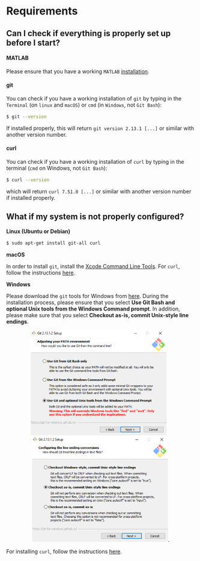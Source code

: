 # Requirements

## Can I check if everything is properly set up before I start?

#### MATLAB

Please ensure that you have a working `MATLAB` [installation](https://nl.mathworks.com/help/install/).

#### git

You can check if you have a working installation of `git` by typing in the `Terminal` (on `linux` and `macOS`) or `cmd` (in `Windows`, not `Git Bash`):
```bash
$ git --version
```
If installed properly, this will return `git version 2.13.1 [...]` or similar with another version number.

#### curl

You can check if you have a working installation of `curl` by typing in the terminal (`cmd` on Windows, not `Git Bash`):
```bash
$ curl --version
```
which will return `curl 7.51.0 [...]` or similar with another version number if installed properly.

## What if my system is not properly configured?

**Linux (Ubuntu or Debian)**

```bash
$ sudo apt-get install git-all curl
```

**macOS**

In order to install `git`, install the [Xcode Command Line Tools](http://osxdaily.com/2014/02/12/install-command-line-tools-mac-os-x/). For `curl`, follow the instructions [here](http://macappstore.org/curl/).

**Windows**

Please download the `git` tools for Windows from [here](https://git-scm.com/download/win). During the installation process, please ensure that you select **Use Git Bash and optional Unix tools from the Windows Command prompt**. In addition, please make sure that you select **Checkout as-is, commit Unix-style line endings**.

<div align="center">
<img src="../_static/images/installation_git_windows_0.png" height="280px">&nbsp;&nbsp;&nbsp;<img src="../_static/images/installation_git_windows_1.png" height="280px">.
</div>

For installing `curl`, follow the instructions [here](https://stackoverflow.com/questions/9507353/how-do-i-install-set-up-and-use-curl-on-windows/16216825#16216825). 
